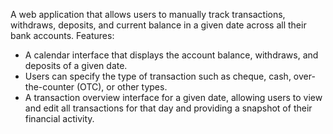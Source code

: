 A web application that allows users to manually track transactions, withdraws, deposits, and current balance in a given date across all their bank accounts. 
Features:
- A calendar interface that displays the account balance, withdraws, and deposits of a given date.
- Users can specify the type of transaction such as cheque, cash, over-the-counter (OTC), or other types.
- A transaction overview interface for a given date, allowing users to view and edit all transactions for that day and providing a snapshot of their financial activity.

